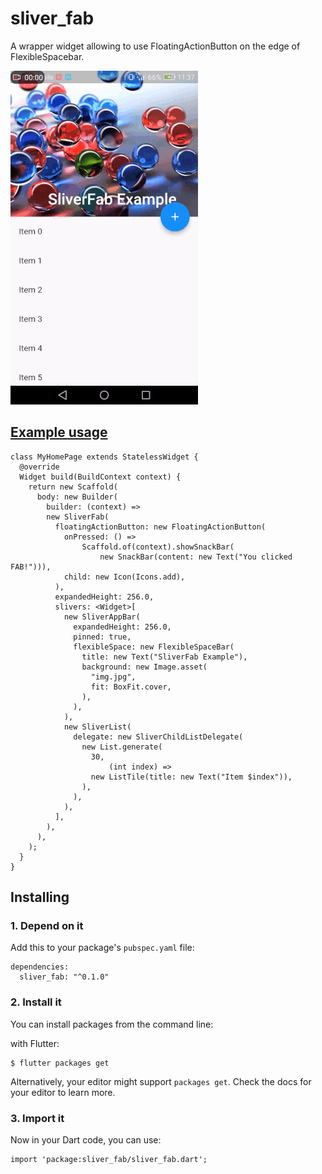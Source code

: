# sliver_fab

A wrapper widget allowing to use FloatingActionButton on the edge of FlexibleSpacebar.

![gif](https://raw.githubusercontent.com/MarcinusX/sliver_fab/master/example/screenshots/example.gif)

## [Example usage](https://github.com/MarcinusX/sliver_fab/tree/master/example)
```
class MyHomePage extends StatelessWidget {
  @override
  Widget build(BuildContext context) {
    return new Scaffold(
      body: new Builder(
        builder: (context) =>
        new SliverFab(
          floatingActionButton: new FloatingActionButton(
            onPressed: () =>
                Scaffold.of(context).showSnackBar(
                    new SnackBar(content: new Text("You clicked FAB!"))),
            child: new Icon(Icons.add),
          ),
          expandedHeight: 256.0,
          slivers: <Widget>[
            new SliverAppBar(
              expandedHeight: 256.0,
              pinned: true,
              flexibleSpace: new FlexibleSpaceBar(
                title: new Text("SliverFab Example"),
                background: new Image.asset(
                  "img.jpg",
                  fit: BoxFit.cover,
                ),
              ),
            ),
            new SliverList(
              delegate: new SliverChildListDelegate(
                new List.generate(
                  30,
                      (int index) =>
                  new ListTile(title: new Text("Item $index")),
                ),
              ),
            ),
          ],
        ),
      ),
    );
  }
}
```

## Installing

### 1. Depend on it
Add this to your package's `pubspec.yaml` file:

```
dependencies:
  sliver_fab: "^0.1.0"

```


### 2. Install it
You can install packages from the command line:

with Flutter:

```
$ flutter packages get
```

Alternatively, your editor might support `packages get`. Check the docs for your editor to learn more.

### 3. Import it
Now in your Dart code, you can use:

```
import 'package:sliver_fab/sliver_fab.dart';
```
        
